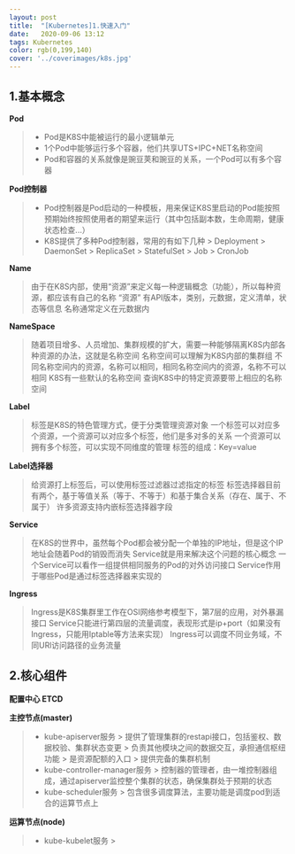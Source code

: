 ```yaml
---
layout: post
title:  "[Kubernetes]1.快速入门"
date:   2020-09-06 13:12
tags: Kubernetes
color: rgb(0,199,140)
cover: '../coverimages/k8s.jpg'
---
```


## 1.基本概念


**Pod**
> * Pod是K8S中能被运行的最小逻辑单元
> * 1个Pod中能够运行多个容器，他们共享UTS+IPC+NET名称空间
> * Pod和容器的关系就像是豌豆荚和豌豆的关系，一个Pod可以有多个容器

**Pod控制器**
> * Pod控制器是Pod启动的一种模板，用来保证K8S里启动的Pod能按照预期始终按照使用者的期望来运行（其中包括副本数，生命周期，健康状态检查...）
> * K8S提供了多种Pod控制器，常用的有如下几种
	> Deployment
	> DaemonSet
	> ReplicaSet
	> StatefulSet
	> Job
	> CronJob

**Name**
> 由于在K8S内部，使用“资源”来定义每一种逻辑概念（功能），所以每种资源，都应该有自己的名称
> “资源” 有API版本，类别，元数据，定义清单，状态等信息
> 名称通常定义在元数据内

**NameSpace**
> 随着项目增多、人员增加、集群规模的扩大，需要一种能够隔离K8S内部各种资源的办法，这就是名称空间
> 名称空间可以理解为K8S内部的集群组
> 不同名称空间内的资源，名称可以相同，相同名称空间内的资源，名称不可以相同
> K8S有一些默认的名称空间
> 查询K8S中的特定资源要带上相应的名称空间

**Label**
> 标签是K8S的特色管理方式，便于分类管理资源对象
> 一个标签可以对应多个资源，一个资源可以对应多个标签，他们是多对多的关系
> 一个资源可以拥有多个标签，可以实现不同维度的管理
> 标签的组成：Key=value

**Label选择器**
>  给资源打上标签后，可以使用标签过滤器过滤指定的标签
> 标签选择器目前有两个，基于等值关系（等于、不等于）和基于集合关系（存在、属于、不属于）
> 许多资源支持内嵌标签选择器字段

**Service**
>在K8S的世界中，虽然每个Pod都会被分配一个单独的IP地址，但是这个IP地址会随着Pod的销毁而消失
>Service就是用来解决这个问题的核心概念
>一个Service可以看作一组提供相同服务的Pod的对外访问接口
>Service作用于哪些Pod是通过标签选择器来实现的

**Ingress**
> Ingress是K8S集群里工作在OSI网络参考模型下，第7层的应用，对外暴漏接口
> Service只能进行第四层的流量调度，表现形式是ip+port（如果没有Ingress，只能用Iptable等方法来实现）
> Ingress可以调度不同业务域，不同URl访问路径的业务流量

## 2.核心组件

**配置中心 ETCD**

**主控节点(master)**
> * kube-apiserver服务
	> 提供了管理集群的restapi接口，包括鉴权、数据校验、集群状态变更
	> 负责其他模块之间的数据交互，承担通信枢纽功能
	> 是资源配额的入口
	> 提供完备的集群机制
> * kube-controller-manager服务
	> 控制器的管理者，由一堆控制器组成，通过apiserver监控整个集群的状态，确保集群处于预期的状态
> * kube-scheduler服务
	> 包含很多调度算法，主要功能是调度pod到适合的运算节点上

**运算节点(node)**
> * kube-kubelet服务
	> 